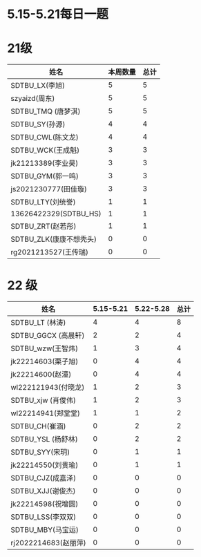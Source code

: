 # 5.15-5.21每日一题

# 21级

| 姓名                    | 本周数量 | 总计 |
| ----------------------- | -------- | ---- |
| SDTBU_LX(李旭)          | 5        | 5    |
| szyaizd(周东)           | 5        | 5    |
| SDTBU_TMQ (唐梦淇)      | 5        | 5    |
| SDTBU_SY(孙源)          | 4        | 4    |
| SDTBU_CWL(陈文龙)       | 4        | 4    |
| SDTBU_WCK(王成魁)       | 3        | 3    |
| jk21213389(李业昊)      | 3        | 3    |
| SDTBU_GYM(郭一鸣)       | 3        | 3    |
| js2021230777(田佳璇)    | 3        | 3    |
| SDTBU_LTY(刘统誉)       | 1        | 1    |
| 13626422329(SDTBU_HS)   | 1        | 1    |
| SDTBU_ZRT(赵若彤)       | 1        | 1    |
| SDTBU_ZLK(康康不想秃头) | 0        | 0    |
| rg2021213527(王传瑞)    | 0        | 0    |
# 22 级

| 姓名                | 5.15-5.21 | 5.22-5.28 | 总计 |
|-------------------|-----------|-----------|----|
| SDTBU_LT (林涛)     | 4         | 4         | 8  |
| SDTBU_GGCX (高晨轩)  | 2         | 2         | 4  |
| SDTBU_wzw(王智炜)    | 1         | 3         | 4  |
| jk22214603(栗子旭)   | 0         | 4         | 4  |
| jk22214600(赵潼)    | 0         | 4         | 4  |
| wl222121943(付晓龙)  | 1         | 2         | 3  |
| SDTBU_xjw (肖俊伟)   | 1         | 2         | 3  |
| wl22214941(郑堂堂)   | 1         | 1         | 2  |
| SDTBU_CH(崔涵)      | 0         | 2         | 2  |
| SDTBU_YSL (杨舒林)   | 0         | 2         | 2  |
| SDTBU_SYY(宋玥)     | 0         | 1         | 1  |
| jk22214550(刘贵瑜)   | 0         | 1         | 1  |
| SDTBU_CJZ(成嘉泽)    | 0         | 0         | 0  |
| SDTBU_XJJ(谢俊杰)    | 0         | 0         | 0  |
| jk22214598(祝增圆)   | 0         | 0         | 0  |
| SDTBU_LSS(李双双)    | 0         | 0         | 0  |
| SDTBU_MBY(马宝运)    | 0         | 0         | 0  |
| rj2022214683(赵丽萍) | 0         | 0         | 0  |
